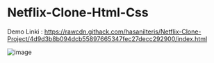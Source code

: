 ﻿# Netflix-Clone-Html-Css
 
 Demo Linki : https://rawcdn.githack.com/hasanilteris/Netflix-Clone-Project/4d9d3b8b094dcb55897665347fec27decc292900/index.html


![image](https://user-images.githubusercontent.com/82460438/134988006-c9814a3b-4885-4997-baf6-3444232b34a7.png)
